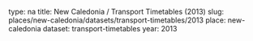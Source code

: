 type: na
title: New Caledonia / Transport Timetables (2013)
slug: places/new-caledonia/datasets/transport-timetables/2013
place: new-caledonia
dataset: transport-timetables
year: 2013
